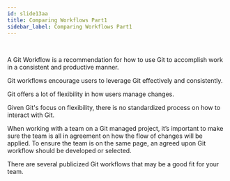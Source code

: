 ```yaml
---
id: slide13aa
title: Comparing Workflows Part1
sidebar_label: Comparing Workflows Part1
---
```



<!-- ![xxx](https://raw.githubusercontent.com/ChickenKyiv/awesome-git-article/master/img/merge/simple-git-flow.png) -->


﻿<!-- #### Comparing Workflows -->


A Git Workflow is a recommendation for how to use Git to accomplish work in a consistent and productive manner.

Git workflows encourage users to leverage Git effectively and consistently.

Git offers a lot of flexibility in how users manage changes.

Given Git's focus on flexibility, there is no standardized process on how to interact with Git.

When working with a team on a Git managed project, it’s important to make sure the team is all in agreement on how the flow of changes will be applied. To ensure the team is on the same page, an agreed upon Git workflow should be developed or selected.

There are several publicized Git workflows that may be a good fit for your team.
